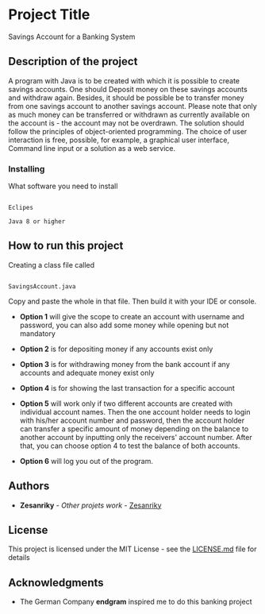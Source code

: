 # Project Title

Savings Account for a Banking System

## Description of the project

A program with Java is to be created with which it is possible to create savings accounts. One should
Deposit money on these savings accounts and withdraw again. Besides, it should be possible
be to transfer money from one savings account to another savings account. Please note that only as much money can be transferred or withdrawn as currently available on the account is - the account may not be overdrawn. The solution should follow the principles of object-oriented programming. The choice of user interaction is free, possible, for example, a graphical user interface, Command line input or a solution as a web service.

### Installing

What software you need to install

```

Eclipes 

Java 8 or higher

```

## How to run this project

Creating a class file called 

```

SavingsAccount.java

```
Copy and paste the whole in that file. Then build it with your IDE or console. 

* **Option 1** will give the scope to create an account with username and password, you can also add some money while opening but not mandatory
 
* **Option 2** is for depositing money if any accounts exist only

* **Option 3** is for withdrawing money from the bank account if any accounts and adequate money exist only

* **Option 4** is for showing the last transaction for a specific account

* **Option 5** will work only if two different accounts are created with individual account names. Then the one account holder needs to login with his/her account number and password, then the account holder can transfer a specific amount of money depending on the balance to another account by inputting only the receivers' account number. After that, you can choose option 4 to test the balance of both accounts.      

* **Option 6** will log you out of the program.


## Authors

* **Zesanriky** - *Other projets work* - [Zesanriky](https://github.com/zesanriky)


## License

This project is licensed under the MIT License - see the [LICENSE.md](LICENSE.md) file for details

## Acknowledgments

* The German Company **endgram**  inspired me to do this banking project

